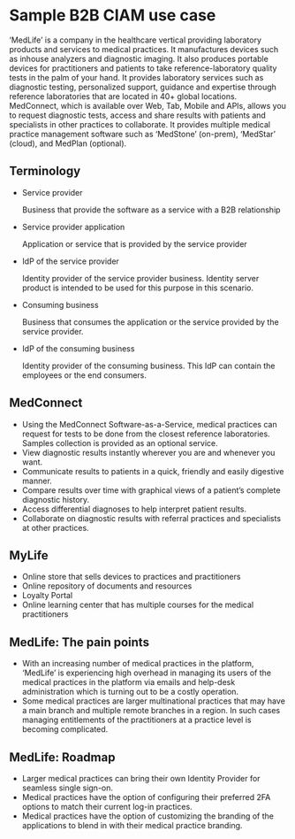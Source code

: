 # Sample B2B CIAM use case

‘MedLife’ is a company in the healthcare vertical providing laboratory products and services to medical practices. It manufactures devices such as inhouse analyzers and diagnostic imaging. It also produces portable devices for practitioners and patients to take reference-laboratory quality tests in the palm of your hand. It provides laboratory services such as diagnostic testing, personalized support, guidance and expertise through reference laboratories that are located in 40+ global locations. MedConnect, which is available over Web, Tab, Mobile and APIs, allows you to request diagnostic tests, access and share results with patients and specialists in other practices to collaborate. It provides multiple medical practice management software such as ‘MedStone’ (on-prem), ‘MedStar’ (cloud), and MedPlan (optional).

## Terminology

-   Service provider

	Business that provide the software as a service with a B2B relationship

-   Service provider application

	Application or service that is provided by the service provider

-   IdP of the service provider

    Identity provider of the service provider business.  Identity server product is intended to be used for this purpose in this scenario.

-   Consuming business

    Business that consumes the application or the service provided by the service provider.

-   IdP of the consuming business

    Identity provider of the consuming business. This IdP can contain the employees or the end consumers.

## MedConnect

-   Using the MedConnect Software-as-a-Service, medical practices can request for tests to be done from the closest reference laboratories. Samples collection is provided as an optional service.
-   View diagnostic results instantly wherever you are and whenever you want.
-   Communicate results to patients in a quick, friendly and easily digestive manner.
-   Compare results over time with graphical views of a patient’s complete diagnostic history.
-   Access differential diagnoses to help interpret patient results.
-   Collaborate on diagnostic results with referral practices and specialists at other practices.

## MyLife

-   Online store that sells devices to practices and practitioners
-   Online repository of documents and resources
-   Loyalty Portal
-   Online learning center that has multiple courses for the medical practitioners

## MedLife: The pain points

-   With an increasing number of medical practices in the platform, ‘MedLife’ is experiencing high overhead in managing its users of the medical practices in the platform via emails and help-desk administration which is turning out to be a costly operation.
-   Some medical practices are larger multinational practices that may have a main branch and multiple remote branches in a region. In such cases managing entitlements of the practitioners at a practice level is becoming complicated.

## MedLife: Roadmap
-   Larger medical practices can bring their own Identity Provider for seamless single sign-on.
-   Medical practices have the option of configuring their preferred 2FA options to match their current log-in practices.
-   Medical practices have the option of customizing the branding of the applications to blend in with their medical practice branding.
